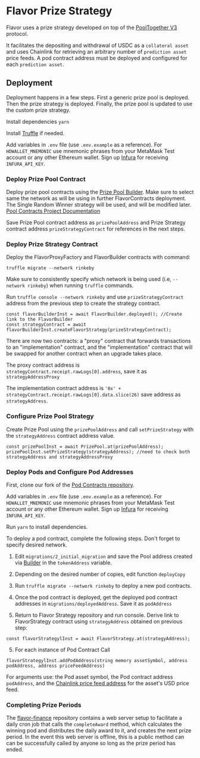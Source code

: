 # Flavor Prize Strategy

Flavor uses a prize strategy developed on top of the [PoolTogether V3](https://www.pooltogether.com/) protocol.

It facilitates the depositing and withdrawal of USDC as a `collateral asset` and uses Chainlink for retrieving an arbitrary number of `prediction asset` price feeds. A pod contract address must be deployed and configured for each `prediction asset`.

## Deployment

Deployment happens in a few steps. First a generic prize pool is deployed. Then the prize strategy is deployed. Finally, the prize pool is updated to use the custom prize strategy.

Install dependencies `yarn`

Install [Truffle](https://www.trufflesuite.com/docs/truffle/getting-started/installation) if needed.

Add variables in `.env` file (use `.env.example` as a reference). For `HDWALLET_MNEMONIC` use mnemonic phrases from your MetaMask Test account or any other Ethereum wallet.
Sign up [Infura](https://infura.io/) for receiving `INFURA_API_KEY`.

### Deploy Prize Pool Contract

Deploy prize pool contracts using the [Prize Pool Builder](https://builder.pooltogether.com/). Make sure to select same the network as will be using in further FlavorContracts deployment. The Single Random Winner strategy will be used, and will be modified later.
[Pool Contracts Project Documentation](https://github.com/pooltogether/pooltogether-pool-contracts/tree/version-3)

Save Prize Pool contract address as `prizePoolAddress` and Prize Strategy contract address `prizeStrategyContract` for references in the next steps.

### Deploy Prize Strategy Contract

Deploy the FlavorProxyFactory and FlavorBuilder contracts with command:

```
truffle migrate --network rinkeby
```

Make sure to consistently specify which network is being used (i.e, `--network rinkeby`) when running `truffle` commands.

Run `truffle console --network rinkeby` and use `prizeStrategyContract` address from the previous step to create the strategy contract.

```
const flavorBuilderInst = await FlavorBuilder.deployed(); //Create link to the FlavorBuilder
const strategyContract = await flavorBuilderInst.createFlavorStrategy(prizeStrategyContract);
```

There are now two contracts: a "proxy" contract that forwards transactions to an "implementation" contract, and the "implementation" contract that will be swapped for another contract when an upgrade takes place.

The proxy contract address is `strategyContract.receipt.rawLogs[0].address`, save it as `strategyAddressProxy`

The implementation contract address is `'0x' + strategyContract.receipt.rawLogs[0].data.slice(26)` save address as `strategyAddress`.

### Configure Prize Pool Strategy

Create Prize Pool using the `prizePoolAddress` and call `setPrizeStrategy` with the `strategyAddress` contract address value.

```
const prizePoolInst = await PrizePool.at(prizePoolAddress);
prizePoolInst.setPrizeStrategy(strategyAddress); //need to check both strategyAddress and strategyAddressProxy
```

### Deploy Pods and Configure Pod Addresses

First, clone our fork of the [Pod Contracts repository](https://github.com/flavor-finance/pooltogether-pod-contracts).

Add variables in `.env` file (use `.env.example` as a reference). For `HDWALLET_MNEMONIC` use mnemonic phrases from your MetaMask Test account or any other Ethereum wallet.
Sign up [Infura](https://infura.io/) for receiving `INFURA_API_KEY`.

Run `yarn` to install dependencies.

To deploy a pod contract, complete the following steps. Don't forget to specify desired network.

1. Edit `migrations/2_initial_migration` and save the Pool address created via [Builder](https://builder.pooltogether.com/) in the `tokenAddress` variable.

2. Depending on the desired number of copies, edit function `deployCopy`

3. Run `truffle migrate --network rinkeby` to deploy a new pod contracts.

4. Once the pod contract is deployed, get the deployed pod contract addresses in `migrations/deployedAddress`. Save it as `podAddress`

5. Return to Flavor Strategy repository and run console. Derive link to FlavorStrategy contract using `strategyAddress` obtained on previous step:

```
const flavorStrategylInst = await FlavorStrategy.at(strategyAddress);
```

5. For each instance of Pod Contract Call

```
flavorStrategylInst.addPodAddress(string memory assetSymbol, address podAddress, address priceFeedAddress)
```

For arguments use: the Pod asset symbol, the Pod contract address `podAddress`, and the [Chainlink price feed address](https://docs.chain.link/docs/reference-contracts) for the asset's USD price feed.

### Completing Prize Periods

The [flavor-finance](https://github.com/flavor-finance/flavor-finance) repository contains a web server setup to facilitate a daily cron job that calls the `completeAward` method, which calculates the winning pod and distributes the daily award to it, and creates the next prize period. In the event this web server is offline, this is a public method can can be successfully called by anyone so long as the prize period has ended.